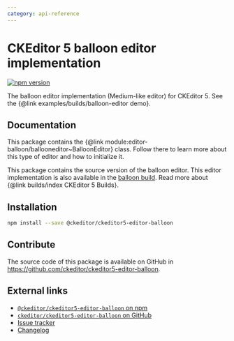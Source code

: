 ```yaml
---
category: api-reference
---
```


# CKEditor 5 balloon editor implementation

[![npm version](https://badge.fury.io/js/%40ckeditor%2Fckeditor5-editor-balloon.svg)](https://www.npmjs.com/package/@ckeditor/ckeditor5-editor-balloon)

The balloon editor implementation (Medium-like editor) for CKEditor 5. See the {@link examples/builds/balloon-editor demo}.

## Documentation

This package contains the {@link module:editor-balloon/ballooneditor~BalloonEditor} class. Follow there to learn more about this type of editor and how to initialize it.

This package contains the source version of the balloon editor. This editor implementation is also available in the [balloon build](https://www.npmjs.com/package/@ckeditor/ckeditor5-build-balloon). Read more about {@link builds/index CKEditor 5 Builds}.

## Installation

```bash
npm install --save @ckeditor/ckeditor5-editor-balloon
```

## Contribute

The source code of this package is available on GitHub in https://github.com/ckeditor/ckeditor5-editor-balloon.

## External links

* [`@ckeditor/ckeditor5-editor-balloon` on npm](https://www.npmjs.com/package/@ckeditor/ckeditor5-editor-balloon)
* [`ckeditor/ckeditor5-editor-balloon` on GitHub](https://github.com/ckeditor/ckeditor5-editor-balloon)
* [Issue tracker](https://github.com/ckeditor/ckeditor5-editor-balloon/issues)
* [Changelog](https://github.com/ckeditor/ckeditor5-editor-balloon/blob/master/CHANGELOG.md)
